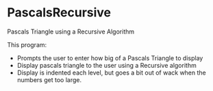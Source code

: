 # PascalsRecursive
Pascals Triangle using a Recursive Algorithm

This program:
- Prompts the user to enter how big of a Pascals Triangle to display
- Display pascals triangle to the user using a Recursive algorithm
- Display is indented each level, but goes a bit out of wack when the numbers get too large.
